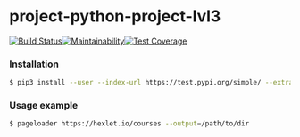 # project-python-project-lvl3

[![Build Status](https://travis-ci.org/alexofechoes/python-project-lvl3.svg?branch=master)](https://travis-ci.org/alexofechoes/python-project-lvl3)[![Maintainability](https://api.codeclimate.com/v1/badges/b02356e6aa28085e7ee7/maintainability)](https://codeclimate.com/github/alexofechoes/python-project-lvl3/maintainability)[![Test Coverage](https://api.codeclimate.com/v1/badges/b02356e6aa28085e7ee7/test_coverage)](https://codeclimate.com/github/alexofechoes/python-project-lvl3/test_coverage)

### Installation
```bash
$ pip3 install --user --index-url https://test.pypi.org/simple/ --extra-index-url https://pypi.org/simple alexofechoes_pageloader
```


### Usage example
```bash
$ pageloader https://hexlet.io/courses --output=/path/to/dir
```